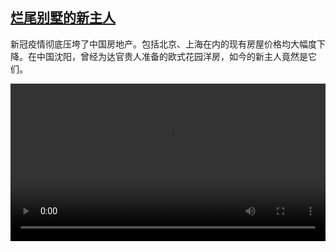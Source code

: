 <!--1690008426000-->
[烂尾别墅的新主人](https://www.dw.com/zh/%E7%83%82%E5%B0%BE%E5%88%AB%E5%A2%85%E7%9A%84%E6%96%B0%E4%B8%BB%E4%BA%BA/a-66297154)
------

<p>新冠疫情彻底压垮了中国房地产。包括北京、上海在内的现有房屋价格均大幅度下降。在中国沈阳，曾经为达官贵人准备的欧式花园洋房，如今的新主人竟然是它们。</small></p><video src="https://tvdownloaddw-a.akamaihd.net/dwtv_video/flv/vdt_zh/2023/bchi230720_bchi_230720_cnimmo_1_01ic_AVC_1280x720.mp4" controls style="width:100%"></video>
